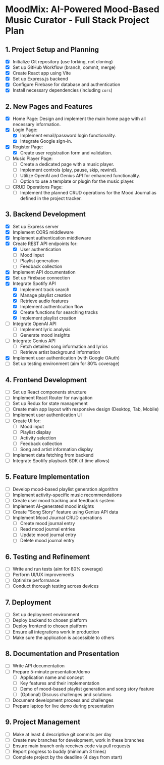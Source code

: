 
# MoodMix: AI-Powered Mood-Based Music Curator - Full Stack Project Plan

## 1. Project Setup and Planning
- [X] Initialize Git repository (use forking, not cloning)
- [X] Set up GitHub Workflow (branch, commit, merge)
- [X] Create React app using Vite
- [X] Set up Express.js backend
- [X] Configure Firebase for database and authentication
- [X] Install necessary dependencies (including `cors`)

## 2. New Pages and Features
- [X] Home Page: Design and implement the main home page with all necessary information.
- [X] Login Page:
  - [X] Implement email/password login functionality.
  - [X] Integrate Google sign-in.
- [X] Register Page:
  - [X] Create user registration form and validation.
- [ ] Music Player Page:
  - [ ] Create a dedicated page with a music player.
  - [ ] Implement controls (play, pause, skip, rewind).
  - [ ] Utilize OpenAI and Genius API for enhanced functionality.
  - [ ] Option to use a template or plugin for the music player.
- [ ] CRUD Operations Page:
  - [ ] Implement the planned CRUD operations for the Mood Journal as defined in the project tracker.

## 3. Backend Development
- [X] Set up Express server
- [X] Implement CORS middleware
- [X] Implement authentication middleware
- [X] Create REST API endpoints for:
  - [X] User authentication
  - [ ] Mood input
  - [ ] Playlist generation
  - [ ] Feedback collection
- [X] Implement API documentation
- [X] Set up Firebase connection
- [X] Integrate Spotify API
  - [X] Implement track search
  - [X] Manage playlist creation
  - [X] Retrieve audio features
  - [X] Implement authentication flow
  - [X] Create functions for searching tracks
  - [X] Implement playlist creation
- [ ] Integrate OpenAI API
  - [ ] Implement lyric analysis
  - [ ] Generate mood insights
- [ ] Integrate Genius API
  - [ ] Fetch detailed song information and lyrics
  - [ ] Retrieve artist background information
- [X] Implement user authentication (with Google OAuth)
- [ ] Set up testing environment (aim for 80% coverage)

## 4. Frontend Development
- [ ] Set up React components structure
- [ ] Implement React Router for navigation
- [ ] Set up Redux for state management
- [ ] Create main app layout with responsive design (Desktop, Tab, Mobile)
- [ ] Implement user authentication UI
- [ ] Create UI for:
  - [ ] Mood input
  - [ ] Playlist display
  - [ ] Activity selection
  - [ ] Feedback collection
  - [ ] Song and artist information display
- [ ] Implement data fetching from backend
- [ ] Integrate Spotify playback SDK (if time allows)

## 5. Feature Implementation
- [ ] Develop mood-based playlist generation algorithm
- [ ] Implement activity-specific music recommendations
- [ ] Create user mood tracking and feedback system
- [ ] Implement AI-generated mood insights
- [ ] Create "Song Story" feature using Genius API data
- [ ] Implement Mood Journal CRUD operations
  - [ ] Create mood journal entry
  - [ ] Read mood journal entries
  - [ ] Update mood journal entry
  - [ ] Delete mood journal entry

## 6. Testing and Refinement
- [ ] Write and run tests (aim for 80% coverage)
- [ ] Perform UI/UX improvements
- [ ] Optimize performance
- [ ] Conduct thorough testing across devices

## 7. Deployment
- [ ] Set up deployment environment
- [ ] Deploy backend to chosen platform
- [ ] Deploy frontend to chosen platform
- [ ] Ensure all integrations work in production
- [ ] Make sure the application is accessible to others

## 8. Documentation and Presentation
- [ ] Write API documentation
- [ ] Prepare 5-minute presentation/demo
  - [ ] Application name and concept
  - [ ] Key features and their implementation
  - [ ] Demo of mood-based playlist generation and song story feature
  - [ ] (Optional) Discuss challenges and solutions
- [ ] Document development process and challenges
- [ ] Prepare laptop for live demo during presentation

## 9. Project Management
- [ ] Make at least 4 descriptive git commits per day
- [ ] Create new branches for development, work in these branches
- [ ] Ensure main branch only receives code via pull requests
- [ ] Report progress to buddy (minimum 3 times)
- [ ] Complete project by the deadline (4 days from start)
